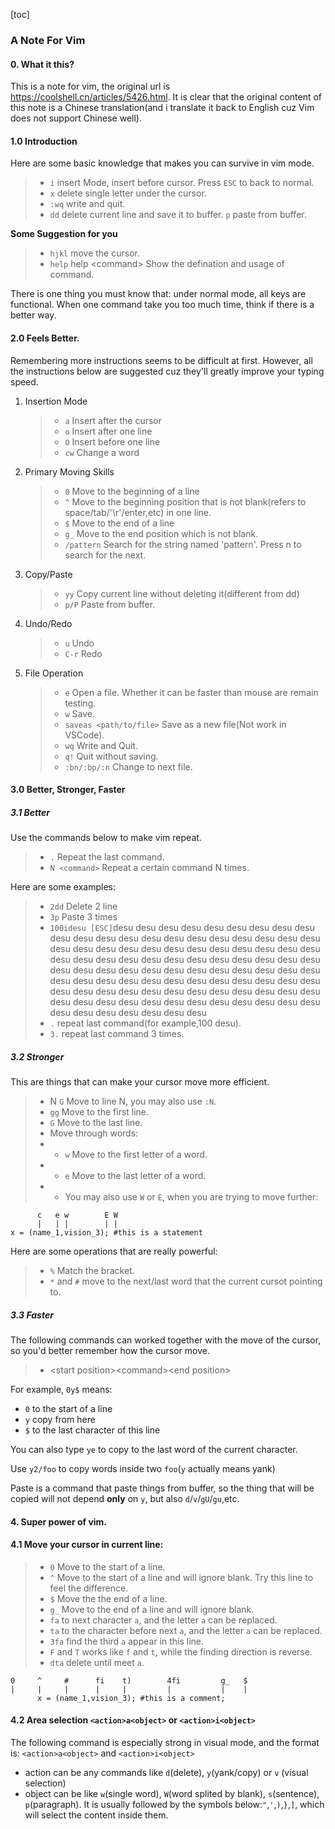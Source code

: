 [toc]
### A Note For Vim
#### 0. What it this?
This is a note for vim, the original url is <a>https://coolshell.cn/articles/5426.html</a>. It is clear that the original content of this note is a Chinese translation(and i translate it back to English cuz Vim does not support Chinese well).

#### 1.0 Introduction
Here are some basic knowledge that makes you can survive in vim mode.
> * ```i``` insert Mode, insert before cursor. Press ```ESC``` to back to normal.
> * ```x``` delete single letter under the cursor.
> * ```:wq``` write and quit.
> * ```dd``` delete current line and save it to buffer.
> ```p``` paste from buffer.

**Some Suggestion for you**
> * ```hjkl``` move the cursor.
> * ```help``` help <command\> Show the defination and usage of command.

There is one thing you must know that: under normal mode, all keys are functional. When one command take you too much time, think if there is a better way.

#### 2.0 Feels Better.
Remembering more instructions seems to be difficult at first. However, all the instructions below are suggested cuz they'll greatly improve your typing speed.
1. Insertion Mode
   > * ```a``` Insert after the cursor
   > * ```o``` Insert after one line
   > * ```O``` Insert before one line
   > * ```cw``` Change a word
2. Primary Moving Skills
   > * ```0``` Move to the beginning of a line
   > * ```^``` Move to the beginning position that is not blank(refers to space/tab/'\r'/enter,etc) in one line.
   > * ```$``` Move to the end of a line
   > * ```g_``` Move to the end position which is not blank.
   > * ```/pattern``` Search for the string named 'pattern'. Press n to search for the next.
3. Copy/Paste
   > * ```yy``` Copy current line without deleting it(different from dd)
   > * ```p/P``` Paste from buffer. 
4. Undo/Redo
   > * ```u``` Undo
   > * ```C-r``` Redo
5. File Operation
   > * ```e``` Open a file. Whether it can be faster than mouse are remain testing.
   > * ```w``` Save.
   > * ```saveas <path/to/file>``` Save as a new file(Not work in VSCode).
   > * ```wq``` Write and Quit.
   > * ```q!``` Quit without saving.
   > * ```:bn/:bp/:n``` Change to next file. 
#### 3.0 Better, Stronger, Faster
##### 3.1 Better
Use the commands below to make vim repeat.
> * ```.``` Repeat the last command.
> * ```N <command>``` Repeat a certain command N times.

Here are some examples:
> * ```2dd``` Delete 2 line
> * ```3p``` Paste 3 times
> * ```100idesu [ESC]```desu desu desu desu desu desu desu desu desu desu desu desu desu desu desu desu desu desu desu desu desu desu desu desu desu desu desu desu desu desu desu desu desu desu desu desu desu desu desu desu desu desu desu desu desu desu desu desu desu desu desu desu desu desu desu desu desu desu desu desu desu desu desu desu desu desu desu desu desu desu desu desu desu desu desu desu desu desu desu desu desu desu desu desu desu desu desu desu desu desu desu desu desu desu desu desu desu desu desu desu 
> * ```.``` repeat last command(for example,100 desu).
> * ```3.``` repeat last command 3 times.

##### 3.2 Stronger
This are things that can make your cursor move more efficient.
> * N ```G``` Move to line N, you may also use ```:N```.
> * ```gg``` Move to the first line.
> * ```G``` Move to the last line.
> * Move through words:
> * * ```w``` Move to the first letter of a word.
> * * ```e``` Move to the last letter of a word.
> * * You may also use ```W``` or ```E```, when you are trying to move further:
```
      c   e w        E W       
      |   | |        | |    
x = (name_1,vision_3); #this is a statement
```
Here are some operations that are really powerful:
> * ```%``` Match the bracket.
> * ```*``` and ```#``` move to the next/last word that the current cursot pointing to.

##### 3.3 Faster
The following commands can worked together with the move of the cursor, so you'd better remember how the cursor move.

> * \<start position\>\<command\>\<end position\>

For example, ```0y$``` means:
* ```0``` to the start of a line
* ```y``` copy from here
* ```$``` to the last character of this line

You can also type ```ye``` to copy to the last word of the current character.

Use ```y2/foo``` to copy words inside two ```foo```(```y``` actually means yank)

Paste is a command that paste things from buffer, so the thing that will be copied will not depend **only** on ```y```, but also ```d```/```v```/```gU```/```gu```,etc.

#### 4. Super power of vim.
#### 4.1 Move your cursor in current line:
> * ```0``` Move to the start of a line.
> * ```^``` Move to the start of a line and will ignore blank.
      Try this line to feel the difference.
> * ```$``` Move the the end of a line.
> * ```g_``` Move to the end of a line and will ignore blank.
> * ```fa``` to next character ```a```, and the letter ```a```  can be replaced.
> * ```ta``` to the character before next ```a```, and the letter ```a``` can be replaced.
> * ```3fa``` find the third ```a``` appear in this line.
> * ```F``` and ```T``` works like ```f``` and ```t```, while the finding direction is reverse.
> * ```dta``` delete until meet ```a```.

```
0     ^     #      fi    t)        4fi         g_   $
|     |     |      |     |         |           |    |
      x = (name_1,vision_3); #this is a comment;     
```

#### 4.2 Area selection ```<action>a<object>``` or ```<action>i<object>```
The following command is especially strong in visual mode, and the format is:
```<action>a<object>``` and ```<action>i<object>```
* action can be any commands like ```d```(delete), ```y```(yank/copy) or ```v``` (visual selection)
* object can be like ```w```(single word), ```W```(word splited by blank), ```s```(sentence), ```p```(paragraph). It is usually followed by the symbols below:```"```,```'```,```)```,```}```,```]```, which will select the content inside them.